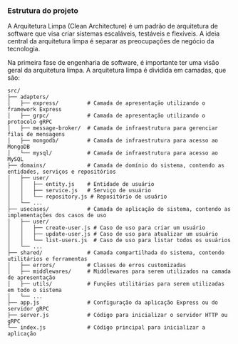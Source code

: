 ### Estrutura do projeto

A Arquitetura Limpa (Clean Architecture) é um padrão de arquitetura de software que visa criar sistemas escaláveis, testáveis e flexíveis. A ideia central da arquitetura limpa é separar as preocupações de negócio da tecnologia.

Na primeira fase de engenharia de software, é importante ter uma visão geral da arquitetura limpa. A arquitetura limpa é dividida em camadas, que são:


```shell
src/
├── adapters/
│   ├── express/         # Camada de apresentação utilizando o framework Express
│   ├── grpc/            # Camada de apresentação utilizando o protocolo gRPC
│   ├── message-broker/  # Camada de infraestrutura para gerenciar filas de mensagens
│   ├── mongodb/         # Camada de infraestrutura para acesso ao MongoDB
│   └── mysql/           # Camada de infraestrutura para acesso ao MySQL
├── domains/             # Camada de domínio do sistema, contendo as entidades, serviços e repositórios
│   ├── user/
│   │   ├── entity.js    # Entidade de usuário
│   │   ├── service.js   # Serviço de usuário
│   │   └── repository.js # Repositório de usuário
│   └── ...
├── usecases/            # Camada de aplicação do sistema, contendo as implementações dos casos de uso
│   ├── user/
│   │   ├── create-user.js # Caso de uso para criar um usuário
│   │   ├── update-user.js # Caso de uso para atualizar um usuário
│   │   └── list-users.js  # Caso de uso para listar todos os usuários
│   └── ...
├── shared/              # Camada compartilhada do sistema, contendo utilitários e ferramentas
│   ├── errors/          # Classes de erros customizadas
│   ├── middlewares/     # Middlewares para serem utilizados na camada de apresentação
│   ├── utils/           # Funções utilitárias para serem utilizadas em todo o sistema
│   └── ...
├── app.js               # Configuração da aplicação Express ou do servidor gRPC
├── server.js            # Código para inicializar o servidor HTTP ou gRPC
└── index.js             # Código principal para inicializar a aplicação
```
